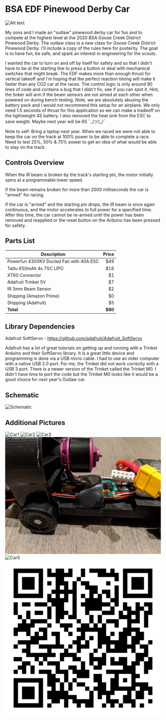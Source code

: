 # BSA EDF Pinewood Derby Car
![Alt text](media/car.jpg?raw=true "Car")

My sons and I made an "outlaw" pinewood derby car for fun and to compete at the highest level at the 2020 BSA Goose Creek District Pinewood Derby.  The outlaw class is a new class for Goose Creek District Pinewood Derby.  I'll include a copy of the rules here for posterity.  The goal is to have fun, be safe, and spark an interest in engineering for the scouts.

I wanted the car to turn on and off by itself for safety and so that I didn't have to be at the starting line to press a button or deal with mechanical switches that might break.  The EDF makes more than enough thrust for vertical takeoff and I'm hoping that the perfect reaction timing will make it faster than any CO2 car at the races.  The control logic is only around 90 lines of code and contains a bug that I didn't fix, see if you can spot it.  Hint, the tinker will arm if the beam sensors are not aimed at each other when powered on during bench testing.  Note, we are absolutely abusing the battery pack and I would not recommend this setup for an airplane.  We only need 1.5 seconds of thrust for this application so we can make a tradeoff on the lightweight 4S battery.  I also removed the heat sink from the ESC to save weight.  Maybe next year will be 6S ¯\_(ツ)_/¯

Note to self:  Bring a laptop next year.  When we raced we were not able to keep the car on the track at 100% power to be able to complete a race.  Need to test 25%, 50% & 75% power to get an idea of what would be able to stay on the track.

## Controls Overview
When the IR beam is broken by the track's starting pin, the motor initially spins at a programmable lower speed.

If the beam remains broken for more than 2000 milliseconds the car is "armed" for racing.

If the car is "armed" and the starting pin drops, the IR beam is once again continuous, and the motor accelerates to full power for a specified time.  After this time, the car cannot be re-armed until the power has been removed and reapplied or the reset button on the Arduino has been pressed for safety.

## Parts List
| Description                             | Price  |
| --------------------------------------- | ------:|
| Powerfun 4300KV Ducted Fan with 40A ESC | $49 |
| Tattu 650mAh 4s 75C LIPO                | $16 |
| XT60 Connector                          | $1 |
| Adafruit Trinket 5V                     | $7 |
| IR 3mm Beam Sensor                      | $2 |
| Shipping (Amazon Prime)                 | $0 |
| Shipping (Adafruit)                     | $5 |
| **Total**                               | **$80** |

## Library Dependencies
Adafruit SoftServo - https://github.com/adafruit/Adafruit_SoftServo

Adafruit has a lot of great tutorials on getting up and running with a Trinket Arduino and their SoftServo library. It is a great little device and programming is done via a USB micro cable.  I had to use an older computer with a native USB 2.0 port.  For me, the Trinket did not work correctly with a USB 3 port.  There is a newer version of the Trinket called the Trinket M0.  I didn't have time to port the code but the Trinket M0 looks like it would be a good choice for next year's Outlaw car.

## Schematic
![Schematic](media/sketch_schem.png?raw=true "Schematic")

## Additional Pictures
![Car1](media/car1.jpg?raw=true "Car1")
![Car2](media/car2.jpg?raw=true "Car2")
![Car3](media/car3.jpg?raw=true "Car3")
![Car4](media/car4.jpg?raw=true "Car4")
![Car5](media/car5.jpg?raw=true "Car5")
![Car6](media/qr-code.png?raw=true "Car6")
